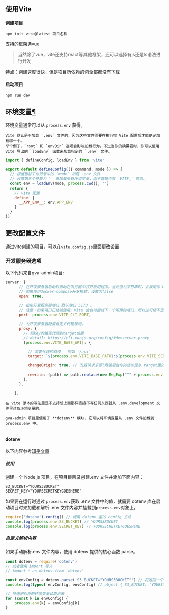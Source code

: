 ## 使用Vite

#### 创建项目

```sh
npm init vite@latest 项目名称
```

支持的框架选vue

>当然除了vue，vite还支持react等其他框架，还可以选择有js还是ts语法进行开发

特点：创建速度很快，但是项目所依赖的包全部都没有下载

#### 启动项目

```
npm run dev
```



## 环境变量[¶](https://cn.vitejs.dev/config/#environment-variables)

环境变量通常可以从 `process.env` 获得。

```ad-caution
Vite 默认是不加载 `.env` 文件的，因为这些文件需要在执行完 Vite 配置后才能确定加载哪一个。
举个例子，`root` 和 `envDir` 选项会影响加载行为。不过当你的确需要时，你可以使用 Vite 导出的 `loadEnv` 函数来加载指定的 `.env` 文件。

```

```js
import { defineConfig, loadEnv } from 'vite'

export default defineConfig(({ command, mode }) => {
  // 根据当前工作目录中的 `mode` 加载 .env 文件
  // 设置第三个参数为 '' 来加载所有环境变量，而不管是否有 `VITE_` 前缀。
  const env = loadEnv(mode, process.cwd(), '')
  return {
    // vite 配置
    define: {
      __APP_ENV__: env.APP_ENV
    }
  }
})
```



## 更改配置文件

通过vite创建的项目，可以在`vite.config.js`里面更改设置

### 开发服务器选项

以下代码来自gva-admin项目:

```js
server: {
      // 在开发服务器启动时自动在浏览器中打开应用程序。当此值为字符串时，会被用作 URL 的路径名。
      // 如果使用docker-compose开发模式，设置为false
      open: true,

      // 指定开发服务器端口,默认端口 5173 。
      // 注意：如果端口已经被使用，Vite 会自动尝试下一个可用的端口，所以这可能不是开发服务器最终监听的实际端口。
      port: process.env.VITE_CLI_PORT,

      // 为开发服务器配置自定义代理规则。
      proxy: {
        // 把key的路径代理到target位置
        // detail: https://cli.vuejs.org/config/#devserver-proxy
        [process.env.VITE_BASE_API]: {

          // 需要代理的路径   例如 '/api'
          target: `${process.env.VITE_BASE_PATH}:${process.env.VITE_SERVER_PORT}/`, // 代理到 目标路径

          changeOrigin: true, // 改变请求来源(欺骗后台你的请求是从 target里的目标路径 发出的)

          rewrite: (path) => path.replace(new RegExp("^" + process.env.VITE_BASE_API), ""),
        },
      },

    },
```

```ad-caution
在 vite 原本的写法里是不支持想上面那样直接不写任何东西就从 .env.development 文件里读取环境变量的。

gva-admin 项目里使用了 **dotenv** 模块，它可以将环境变量从 .env 文件加载到 process.env 中。


```

#### dotenv
以下内容参考[知乎文章](https://zhuanlan.zhihu.com/p/520510298)

##### 使用

创建一个 Node.js 项目，在项目根目录创建.env 文件并添加下面内容：

```genshitext
S3_BUCKET="YOURS3BUCKET"
SECRET_KEY="YOURSECRETKEYGOESHERE"
```


如果要在运行时通过 `process.env`获取 .env 文件中的值，就需要 dotenv 库在启动项目时来加载和解析 .env 文件内容并挂载到`process.env`对象上。

```js
require('dotenv').config() // 调用 dotenv 里的 config 方法
console.log(process.env.S3_BUCKET) // YOURS3BUCKET
console.log(process.env.SECRET_KEY) // YOURSECRETKEYGOESHERE
```

##### 自定义解析内容

如果手动解析.env 文件内容，使用 dotenv 提供的核心函数 parse。

```js
const dotenv = require('dotenv')
// 或者使用 import 导入
// import * as dotenv from 'dotenv'

const envConfig = dotenv.parse('S3_BUCKET="YOURS3BUCKET"') // 将返回一个对象
console.log(typeof envConfig, envConfig) // object { S3_BUCKET: 'YOURS3BUCKET' }

// 快速把对应的环境变量读取出来
for (const k in envConfig) {
	process.env[k] = envConfig[k]
}
```



